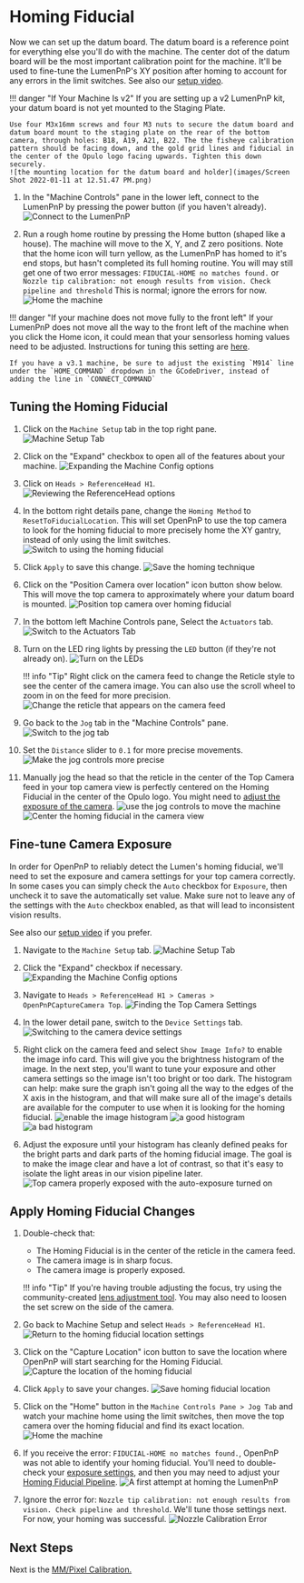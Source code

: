 # Homing Fiducial

Now we can set up the datum board. The datum board is a reference point for everything else you'll do with the machine. The center dot of the datum board will be the most important calibration point for the machine. It'll be used to fine-tune the LumenPnP's XY position after homing to account for any errors in the limit switches. See also our [setup video](https://youtube.com/watch?v=CSnczX6VJ7M&si=EnSIkaIECMiOmarE&t=705).

!!! danger "If Your Machine Is v2"
    If you are setting up a v2 LumenPnP kit, your datum board is not yet mounted to the Staging Plate.

    Use four M3x16mm screws and four M3 nuts to secure the datum board and datum board mount to the staging plate on the rear of the bottom camera, through holes: B18, A19, A21, B22. The the fisheye calibration pattern should be facing down, and the gold grid lines and fiducial in the center of the Opulo logo facing upwards. Tighten this down securely.
    ![the mounting location for the datum board and holder](images/Screen Shot 2022-01-11 at 12.51.47 PM.png)

1. In the "Machine Controls" pane in the lower left, connect to the LumenPnP by pressing the power button (if you haven't already).
  ![Connect to the LumenPnP](images/connect-to-machine-power-button.png)

2. Run a rough home routine by pressing the Home button (shaped like a house). The machine will move to the X, Y, and Z zero positions. Note that the home icon will turn yellow, as the LumenPnP has homed to it's end stops, but hasn't completed its full homing routine. You will may still get one of two error messages: `FIDUCIAL-HOME no matches found.` or `Nozzle tip calibration: not enough results from vision. Check pipeline and threshold` This is normal; ignore the errors for now.
  ![Home the machine](images/Connect-and-home.png)

!!! danger "If your machine does not move fully to the front left"
    If your LumenPnP does not move all the way to the front left of the machine when you click the Home icon, it could mean that your sensorless homing values need to be adjusted. Instructions for tuning this setting are [here](https://youtu.be/CSnczX6VJ7M?si=w_B5Yie0wdoZVjiE&t=553).

    If you have a v3.1 machine, be sure to adjust the existing `M914` line under the `HOME_COMMAND` dropdown in the GCodeDriver, instead of adding the line in `CONNECT_COMMAND`

## Tuning the Homing Fiducial

1. Click on the `Machine Setup` tab in the top right pane.
  ![Machine Setup Tab](images/Machine-Setup-Tab-3.png)

2. Click on the "Expand" checkbox to open all of the features about your machine.
  ![Expanding the Machine Config options](images/Expand-Checkbox-3.png)

3. Click on `Heads > ReferenceHead H1`.
  ![Reviewing the ReferenceHead options](images/Select-Reference-Head-H1.png)
  
4. In the bottom right details pane, change the `Homing Method` to `ResetToFiducialLocation`. This will set OpenPnP to use the top camera to look for the homing fiducial to more precisely home the XY gantry, instead of only using the limit switches.
  ![Switch to using the homing fiducial](images/Select-ResetToFiducialLocation.png)

5. Click `Apply` to save this change.
  ![Save the homing technique](images/Homing-fiducial-apply.png)

6. Click on the "Position Camera over location" icon button show below. This will move the top camera to approximately where your datum board is mounted.
  ![Position top camera over homing fiducial](images/Position-camera-over-homing-fiducial.png)

7. In the bottom left Machine Controls pane, Select the `Actuators` tab.
  ![Switch to the Actuators Tab](images/Actuators-tab.png)

8. Turn on the LED ring lights by pressing the `LED` button (if they're not already on).
  ![Turn on the LEDs](images/Turn-on-LEDs.png)

    !!! info "Tip"
        Right click on the camera feed to change the Reticle style to see the center of the camera image. You can also use the scroll wheel to zoom in on the feed for more precision.
        ![Change the reticle that appears on the camera feed](images/Switch-reticle-type.png)

9. Go back to the `Jog` tab in the "Machine Controls" pane.
  ![Switch to the jog tab](images/Jog-tab.png)

10. Set the `Distance` slider to `0.1` for more precise movements.
  ![Make the jog controls more precise](images/Distance-slider-0pt1.png)

11. Manually jog the head so that the reticle in the center of the Top Camera feed in your top camera view is perfectly centered on the Homing Fiducial in the center of the Opulo logo. You might need to [adjust the exposure of the camera](../2-connect-to-machine/index.md#top-camera-config).
  ![use the jog controls to move the machine](images/jog-controls.png)
  ![Center the homing fiducial in the camera view](images/Homing-fiducial-centered.png)

## Fine-tune Camera Exposure

In order for OpenPnP to reliably detect the Lumen's homing fiducial, we'll need to set the exposure and camera settings for your top camera correctly. In some cases you can simply check the `Auto` checkbox for `Exposure`, then uncheck it to save the automatically set value. Make sure not to leave any of the settings with the `Auto` checkbox enabled, as that will lead to inconsistent vision results.

See also our [setup video](https://youtube.com/watch?v=CSnczX6VJ7M&si=EnSIkaIECMiOmarE&t=867) if you prefer.

1. Navigate to the `Machine Setup` tab.
  ![Machine Setup Tab](images/Machine-Setup-Tab-4.png)

2. Click the "Expand" checkbox if necessary.
  ![Expanding the Machine Config options](images/Expand-Checkbox-4.png)

3. Navigate to `Heads > ReferenceHead H1 > Cameras > OpenPnPCaptureCamera Top`.
  ![Finding the Top Camera Settings](images/Top-camera-settings-4.png)

4. In the lower detail pane, switch to the `Device Settings` tab.
  ![Switching to the camera device settings](images/Top-camera-device-settings-4.png)

5. Right click on the camera feed and select `Show Image Info?` to enable the image info card. This will give you the brightness histogram of the image. In the next step, you'll want to tune your exposure and other camera settings so the image isn't too bright or too dark. The histogram can help: make sure the graph isn't going all the way to the edges of the X axis in the histogram, and that will make sure all of the image's details are available for the computer to use when it is looking for the homing fiducial.
  ![enable the image histogram](images/show-image-info.png)
  ![a good histogram](images/good-histogram.png)
  ![a bad histogram](images/bad-histogram.png)

6. Adjust the exposure until your histogram has cleanly defined peaks for the bright parts and dark parts of the homing fiducial image. The goal is to make the image clear and have a lot of contrast, so that it's easy to isolate the light areas in our vision pipeline later.
  ![Top camera properly exposed with the auto-exposure turned on](images/Auto-exposure-on.png)

## Apply Homing Fiducial Changes

1. Double-check that:
    * The Homing Fiducial is in the center of the reticle in the camera feed.
    * The camera image is in sharp focus.
    * The camera image is properly exposed.

    !!! info "Tip"
        If you're having trouble adjusting the focus, try using the community-created [lens adjustment tool](https://www.printables.com/model/208453-lumen-pnp-lens-adjustment-tool). You may also need to loosen the set screw on the side of the camera.

2. Go back to Machine Setup and select `Heads > ReferenceHead H1`.
  ![Return to the homing fiducial location settings](images/Select-Reference-Head-H1-5.png)

3. Click on the "Capture Location" icon button to save the location where OpenPnP will start searching for the Homing Fiducial.
  ![Capture the location of the homing fiducial](images/Capture-homing-fiducial-location.png)

4. Click `Apply` to save your changes.
  ![Save homing fiducial location](images/Homing-fiducial-apply-2.png)

5. Click on the "Home" button in the `Machine Controls Pane > Jog Tab` and watch your machine home using the limit switches, then move the top camera over the homing fiducial and find its exact location.
  ![Home the machine](images/Connect-and-home.png)

6. If you receive the error: `FIDUCIAL-HOME no matches found.`, OpenPnP was not able to identify your homing fiducial. You'll need to double-check your [exposure settings](#fine-tune-camera-exposure), and then you may need to adjust your [Homing Fiducial Pipeline](../../../openpnp/vision-pipeline-adjustment/2-homing-fiducial-pipeline.md).
  ![A first attempt at homing the LumenPnP](images/Cant-find-homing-fiducial.png)

7. Ignore the error for: `Nozzle tip calibration: not enough results from vision. Check pipeline and threshold`. We'll tune those settings next. For now, your homing was successful.
  ![Nozzle Calibration Error](images/too-many-vision-redirects.png)

## Next Steps

Next is the [MM/Pixel Calibration.](../5-mm-per-pixel/index.md)
